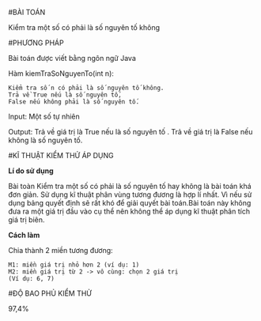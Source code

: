 #BÀI TOÁN

Kiểm tra một số có phải là số nguyên tố không
 
#PHƯƠNG PHÁP

Bài toán được viết bằng ngôn ngữ Java

Hàm kiemTraSoNguyenTo(int n): 

	Kiểm tra số n có phải là số nguyên tố không. 
	Trả về True nếu là số nguyên tố,
 	False nếu không phải là số nguyên tố.

Input: Một số tự nhiên

Output: Trả về giá trị là True nếu là số nguyên tố
.
		Trả về giá trị là False nếu không là số nguyên tố.

#KĨ THUẬT KIỂM THỬ ÁP DỤNG

**Lí do sử dụng**

Bài toàn Kiểm tra một số có phải là số nguyên tố hay không  là bài toán khá đơn giản. Sử dụng kĩ thuật phân vùng tương đương là hợp lí nhất. Vì nếu sử dụng bảng quyết định sẽ rất khó để giải quyết bài toán.Bài toán này không đưa ra một giá trị đầu vào cụ thể nên không thể áp dụng kĩ thuật phân tích giá trị biên.

**Cách làm** 

Chia thành 2 miền tương đương:

	M1: miền giá trị nhỏ hơn 2 (ví dụ: 1)
 	M2: miền giá trị từ 2 -> vô cùng: chọn 2 giá trị 
	(Ví dụ: 6, 7)

#ĐỘ BAO PHỦ KIỂM THỬ

97,4%

